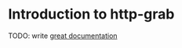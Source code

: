 # Introduction to http-grab

TODO: write [great documentation](http://jacobian.org/writing/great-documentation/what-to-write/)
